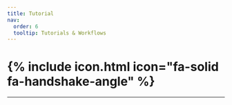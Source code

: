 ```yaml
---
title: Tutorial
nav:
  order: 6
  tooltip: Tutorials & Workflows
---
```


# {% include icon.html icon="fa-solid fa-handshake-angle" %}

---
